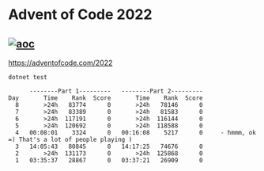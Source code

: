# Advent of Code 2022

[![aoc](https://github.com/alfeg/adventofcode2022/actions/workflows/dotnet.yml/badge.svg)](https://github.com/alfeg/adventofcode2022/actions/workflows/dotnet.yml)
---

https://adventofcode.com/2022

```
dotnet test
```

```
      --------Part 1---------   --------Part 2---------
Day       Time    Rank  Score       Time    Rank  Score
  8       >24h   83774      0       >24h   78146      0
  7       >24h   83389      0       >24h   81583      0
  6       >24h  117191      0       >24h  116144      0
  5       >24h  120692      0       >24h  118588      0
  4   00:08:01    3324      0   00:16:08    5217      0     - hmmm, ok =) That's a lot of people playing )
  3   14:05:43   80845      0   14:17:25   74676      0
  2       >24h  131173      0       >24h  125868      0
  1   03:35:37   28867      0   03:37:21   26909      0

```
